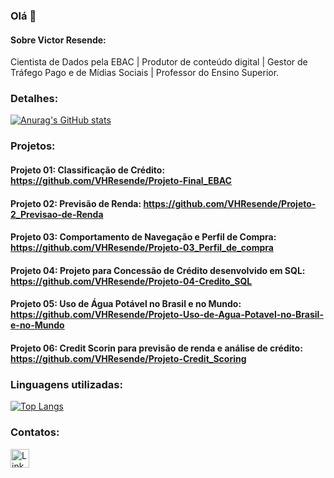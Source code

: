### Olá 👋

#### Sobre Victor Resende:
Cientista de Dados pela EBAC | Produtor de conteúdo digital | Gestor de Tráfego Pago e de Mídias Sociais | Professor do Ensino Superior.


### Detalhes:

[![Anurag's GitHub stats](https://github-readme-stats.vercel.app/api?username=VHResende&show_icons=true&theme=dark)](https://github.com/anuraghazra/github-readme-stats)


### Projetos:

#### **Projeto 01: Classificação de Crédito**: https://github.com/VHResende/Projeto-Final_EBAC

#### **Projeto 02: Previsão de Renda**: https://github.com/VHResende/Projeto-2_Previsao-de-Renda

#### **Projeto 03: Comportamento de Navegação e Perfil de Compra**: https://github.com/VHResende/Projeto-03_Perfil_de_compra

#### **Projeto 04: Projeto para Concessão de Crédito desenvolvido em SQL**: https://github.com/VHResende/Projeto-04-Credito_SQL

#### **Projeto 05: Uso de Água Potável no Brasil e no Mundo**: https://github.com/VHResende/Projeto-Uso-de-Agua-Potavel-no-Brasil-e-no-Mundo

#### **Projeto 06: Credit Scorin para previsão de renda e análise de crédito**: https://github.com/VHResende/Projeto-Credit_Scoring

### Linguagens utilizadas:

[![Top Langs](https://github-readme-stats.vercel.app/api/top-langs/?username=VHResende&layout=compact)](https://github.com/VHResende)


### Contatos:

[<img src='https://img.shields.io/badge/LinkedIn-0077B5?style=for-the-badge&logo=linkedin&logoColor=white' alt='Linkedin' height='30'>](https://www.linkedin.com/in/victor-resende-vhr)
